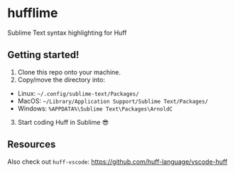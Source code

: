 # hufflime
Sublime Text syntax highlighting for Huff 

## Getting started!

1. Clone this repo onto your machine.
2. Copy/move the directory into:
  - Linux: `~/.config/sublime-text/Packages/`
  - MacOS: `~/Library/Application Support/Sublime Text/Packages/`
  - Windows: `%APPDATA%\Sublime Text\Packages\ArnoldC`
3. Start coding Huff in Sublime 😎

## Resources

Also check out `huff-vscode`: https://github.com/huff-language/vscode-huff
